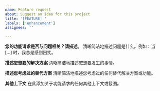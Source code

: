 ```yaml
---
name: Feature request
about: Suggest an idea for this project
title: '[FEATURE] '
labels: ['enhancement']
assignees: ''

---
```


**您的功能请求是否与问题相关？请描述。**
清晰简洁地描述问题是什么。例如：当 [...] 时，我总是感到困扰。

**描述您想要的解决方案**
清晰简洁地描述您想要发生的事情。

**描述您考虑过的替代方案**
清晰简洁地描述您考虑过的任何替代解决方案或功能。

**其他上下文**
在此添加关于功能请求的任何其他上下文或截图。 